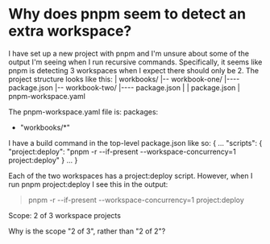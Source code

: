 
# Why does pnpm seem to detect an extra workspace?

I have set up a new project with pnpm and I'm unsure about some of the output I'm seeing when I run recursive commands. Specifically, it seems like pnpm is detecting 3 workspaces when I expect there should only be 2.
The project structure looks like this:
| workbooks/
|-- workbook-one/
|---- package.json
|-- workbook-two/
|---- package.json
|
| package.json
| pnpm-workspace.yaml

The pnpm-workspace.yaml file is:
packages:
  - "workbooks/*"

I have a build command in the top-level package.json like so:
{
  ...
  "scripts": {
    "project:deploy": "pnpm -r --if-present --workspace-concurrency=1 project:deploy"
  }
  ...
}

Each of the two workspaces has a project:deploy script. However, when I run pnpm project:deploy I see this in the output:
> pnpm -r --if-present --workspace-concurrency=1 project:deploy

Scope: 2 of 3 workspace projects

Why is the scope "2 of 3", rather than "2 of 2"?

        